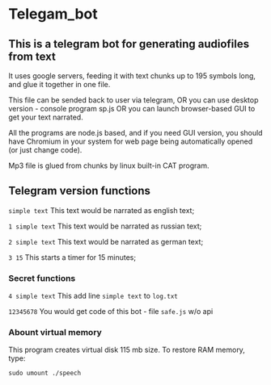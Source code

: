 # Telegam_bot
## This is a telegram bot for generating audiofiles from text

It uses google servers, feeding it with text chunks up to 195 symbols long, 
and glue it together in one file.

This file can be sended back to user via telegram, OR you can use desktop
version - console program sp.js OR you can launch browser-based GUI to 
get your text narrated.

All the programs are node.js based, and if you need GUI version, you 
should have Chromium in your system for web page being automatically opened
(or just change code).

Mp3 file is glued from chunks by linux built-in CAT program.

## Telegram version functions

`simple text`     This text would be narrated as english text;

`1 simple text`   This text would be narrated as russian text;

`2 simple text`   This text would be narrated as german text;

`3 15`            This starts a timer for 15 minutes;


### Secret functions

`4 simple text`   This add line `simple text` to `log.txt`

`12345678`        You would get code of this bot - file `safe.js` w/o api

### Abount virtual memory

This program creates virtual disk 115 mb size. To restore RAM memory, type:


`sudo umount ./speech`
